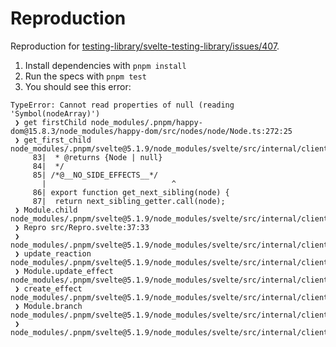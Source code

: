 # Reproduction

Reproduction for [testing-library/svelte-testing-library/issues/407](https://github.com/testing-library/svelte-testing-library/issues/407).

1. Install dependencies with `pnpm install`
2. Run the specs with `pnpm test`
3. You should see this error:

```
TypeError: Cannot read properties of null (reading 'Symbol(nodeArray)')
 ❯ get firstChild node_modules/.pnpm/happy-dom@15.8.3/node_modules/happy-dom/src/nodes/node/Node.ts:272:25
 ❯ get_first_child node_modules/.pnpm/svelte@5.1.9/node_modules/svelte/src/internal/client/dom/operations.js:85:28
     83|  * @returns {Node | null}
     84|  */
     85| /*@__NO_SIDE_EFFECTS__*/
       |                            ^
     86| export function get_next_sibling(node) {
     87|  return next_sibling_getter.call(node);
 ❯ Module.child node_modules/.pnpm/svelte@5.1.9/node_modules/svelte/src/internal/client/dom/operations.js:109:10
 ❯ Repro src/Repro.svelte:37:33
 ❯ node_modules/.pnpm/svelte@5.1.9/node_modules/svelte/src/internal/client/render.js:230:16
 ❯ update_reaction node_modules/.pnpm/svelte@5.1.9/node_modules/svelte/src/internal/client/runtime.js:327:56
 ❯ Module.update_effect node_modules/.pnpm/svelte@5.1.9/node_modules/svelte/src/internal/client/runtime.js:455:18
 ❯ create_effect node_modules/.pnpm/svelte@5.1.9/node_modules/svelte/src/internal/client/reactivity/effects.js:98:26
 ❯ Module.branch node_modules/.pnpm/svelte@5.1.9/node_modules/svelte/src/internal/client/reactivity/effects.js:331:9
 ❯ node_modules/.pnpm/svelte@5.1.9/node_modules/svelte/src/internal/client/render.js:212:25
 ```
